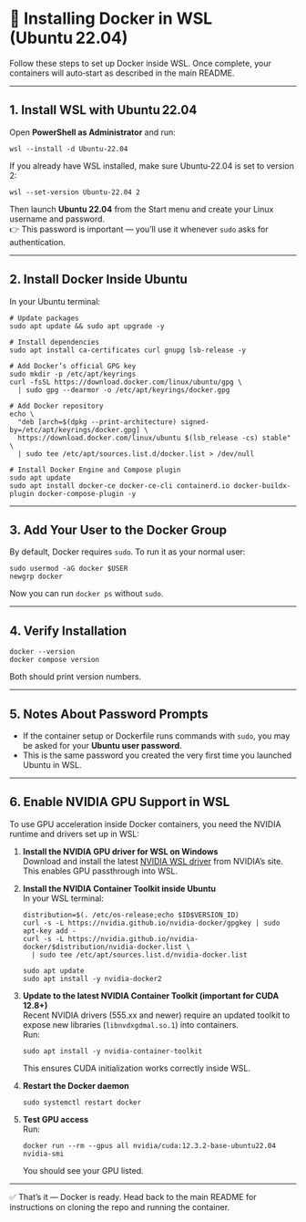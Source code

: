 # 🐧 Installing Docker in WSL (Ubuntu 22.04)

Follow these steps to set up Docker inside WSL. Once complete, your containers will auto‑start as described in the main README.

---

## 1. Install WSL with Ubuntu 22.04

Open **PowerShell as Administrator** and run:

    wsl --install -d Ubuntu-22.04

If you already have WSL installed, make sure Ubuntu‑22.04 is set to version 2:

    wsl --set-version Ubuntu-22.04 2

Then launch **Ubuntu 22.04** from the Start menu and create your Linux username and password.  
👉 This password is important — you’ll use it whenever `sudo` asks for authentication.

---

## 2. Install Docker Inside Ubuntu

In your Ubuntu terminal:

    # Update packages
    sudo apt update && sudo apt upgrade -y

    # Install dependencies
    sudo apt install ca-certificates curl gnupg lsb-release -y

    # Add Docker’s official GPG key
    sudo mkdir -p /etc/apt/keyrings
    curl -fsSL https://download.docker.com/linux/ubuntu/gpg \
      | sudo gpg --dearmor -o /etc/apt/keyrings/docker.gpg

    # Add Docker repository
    echo \
      "deb [arch=$(dpkg --print-architecture) signed-by=/etc/apt/keyrings/docker.gpg] \
      https://download.docker.com/linux/ubuntu $(lsb_release -cs) stable" \
      | sudo tee /etc/apt/sources.list.d/docker.list > /dev/null

    # Install Docker Engine and Compose plugin
    sudo apt update
    sudo apt install docker-ce docker-ce-cli containerd.io docker-buildx-plugin docker-compose-plugin -y

---

## 3. Add Your User to the Docker Group

By default, Docker requires `sudo`. To run it as your normal user:

    sudo usermod -aG docker $USER
    newgrp docker

Now you can run `docker ps` without `sudo`.

---

## 4. Verify Installation

    docker --version
    docker compose version

Both should print version numbers.

---

## 5. Notes About Password Prompts

- If the container setup or Dockerfile runs commands with `sudo`, you may be asked for your **Ubuntu user password**.
- This is the same password you created the very first time you launched Ubuntu in WSL.

---

## 6. Enable NVIDIA GPU Support in WSL

To use GPU acceleration inside Docker containers, you need the NVIDIA runtime and drivers set up in WSL:

1. **Install the NVIDIA GPU driver for WSL on Windows**  
   Download and install the latest [NVIDIA WSL driver](https://developer.nvidia.com/cuda/wsl) from NVIDIA’s site. This enables GPU passthrough into WSL.

2. **Install the NVIDIA Container Toolkit inside Ubuntu**  
   In your WSL terminal:

       distribution=$(. /etc/os-release;echo $ID$VERSION_ID)
       curl -s -L https://nvidia.github.io/nvidia-docker/gpgkey | sudo apt-key add -
       curl -s -L https://nvidia.github.io/nvidia-docker/$distribution/nvidia-docker.list \
         | sudo tee /etc/apt/sources.list.d/nvidia-docker.list

       sudo apt update
       sudo apt install -y nvidia-docker2

3. **Update to the latest NVIDIA Container Toolkit (important for CUDA 12.8+)**  
   Recent NVIDIA drivers (555.xx and newer) require an updated toolkit to expose new libraries (`libnvdxgdmal.so.1`) into containers.  
   Run:

       sudo apt install -y nvidia-container-toolkit

   This ensures CUDA initialization works correctly inside WSL.

4. **Restart the Docker daemon**

       sudo systemctl restart docker

5. **Test GPU access**  
   Run:

       docker run --rm --gpus all nvidia/cuda:12.3.2-base-ubuntu22.04 nvidia-smi

   You should see your GPU listed.

---

✅ That’s it — Docker is ready. Head back to the main README for instructions on cloning the repo and running the container.
